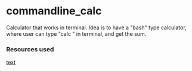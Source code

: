 # commandline_calc
Calculator that works in terminal. Idea is to have a "bash" type calculator, where user can type "calc <expr>" in terminal, and get the sum.



### Resources used
[text](https://www.technical-recipes.com/2011/a-mathematical-expression-parser-in-java-and-cpp/)


